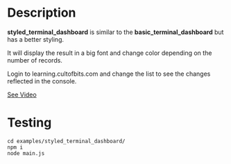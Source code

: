 # Description

**styled_terminal_dashboard** is similar to the **basic_terminal_dashboard** but has a better styling.

It will display the result in a big font and change color depending on the number of records.

Login to learning.cultofbits.com and change the list to see the changes reflected in the console.

[See Video](https://share.descript.com/embed/rN6Wu3axjOY)

# Testing 

```
cd examples/styled_terminal_dashboard/
npm i 
node main.js
```

